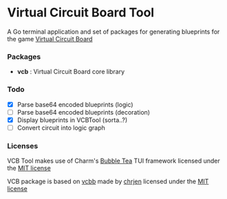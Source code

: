 # Virtual Circuit Board Tool
A Go terminal application and set of packages for generating blueprints for the game [Virtual Circuit Board](https://www.virtualcircuitboard.com)

### Packages
* **vcb** : Virtual Circuit Board core library 

### Todo
 * [x] Parse base64 encoded blueprints (logic)
 * [ ] Parse base64 encoded blueprints (decoration)
 * [x] Display blueprints in VCBTool (sorta..?)
 * [ ] Convert circuit into logic graph

### Licenses
VCB Tool makes use of Charm's [Bubble Tea](https://github.com/charmbracelet/bubbletea) TUI framework licensed under the [MIT license](https://github.com/charmbracelet/bubbletea/blob/master/LICENSE)

VCB package is based on [vcbb](https://github.com/chrjen/vcbb) made by [chrjen](https://github.com/chrjen) licensed under the [MIT license](https://github.com/chrjen/vcbb/blob/main/LICENSE)